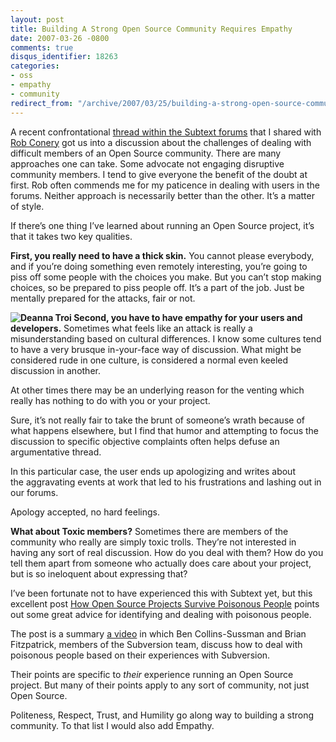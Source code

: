 ```yaml
---
layout: post
title: Building A Strong Open Source Community Requires Empathy
date: 2007-03-26 -0800
comments: true
disqus_identifier: 18263
categories:
- oss
- empathy
- community
redirect_from: "/archive/2007/03/25/building-a-strong-open-source-community-requires-empathy.aspx/"
---
```


A recent confrontational [thread within the Subtext
forums](http://sourceforge.net/forum/message.php?msg_id=4227149 "Subtext Forum Thread")
that I shared with [Rob Conery](http://blog.wekeroad.com/ "Rob Conery")
got us into a discussion about the challenges of dealing with difficult
members of an Open Source community. There are many approaches one can
take. Some advocate not engaging disruptive community members. I tend to
give everyone the benefit of the doubt at first. Rob often commends me
for my paticence in dealing with users in the forums. Neither approach
is necessarily better than the other. It’s a matter of style.

If there’s one thing I’ve learned about running an Open Source project,
it’s that it takes two key qualities.

**First, you really need to have a thick skin.** You cannot please
everybody, and if you’re doing something even remotely interesting,
you’re going to piss off some people with the choices you make. But you
can’t stop making choices, so be prepared to piss people off. It’s a
part of the job. Just be mentally prepared for the attacks, fair or not.

**![Deanna
Troi](http://haacked.com/images/haacked_com/WindowsLiveWriter/OpenSourceManagementRequiresEmpathy_122C8/1057454132_sktoptroi24.jpg)
Second, you have to have empathy for your users and developers.**
Sometimes what feels like an attack is really a misunderstanding based
on cultural differences. I know some cultures tend to have a very
brusque in-your-face way of discussion. What might be considered rude in
one culture, is considered a normal even keeled discussion in another.

At other times there may be an underlying reason for the venting which
really has nothing to do with you or your project.

Sure, it’s not really fair to take the brunt of someone’s wrath because
of what happens elsewhere, but I find that humor and attempting to focus
the discussion to specific objective complaints often helps defuse an
argumentative thread.

In this particular case, the user ends up apologizing and writes about
the aggravating events at work that led to his frustrations and lashing
out in our forums.

Apology accepted, no hard feelings.

**What about Toxic members?** Sometimes there are members of the
community who really are simply toxic trolls. They’re not interested in
having any sort of real discussion. How do you deal with them? How do
you tell them apart from someone who actually does care about your
project, but is so ineloquent about expressing that?

I’ve been fortunate not to have experienced this with Subtext yet, but
this excellent post [How Open Source Projects Survive Poisonous
People](http://innovation-in-oil-and-gas.blogspot.com/2007/02/how-open-source-projects-survive.html "How Open Source Projects Survive Poisonous People")
points out some great advice for identifying and dealing with poisonous
people.

The post is a summary [a
video](http://innovation-in-oil-and-gas.blogspot.com/2007/02/how-open-source-projects-survive.html "Survive Poisonous People")
in which Ben Collins-Sussman and Brian Fitzpatrick, members of the
Subversion team, discuss how to deal with poisonous people based on
their experiences with Subversion.

Their points are specific to *their* experience running an Open Source
project. But many of their points apply to any sort of community, not
just Open Source.

Politeness, Respect, Trust, and Humility go along way to building a
strong community. To that list I would also add Empathy.

